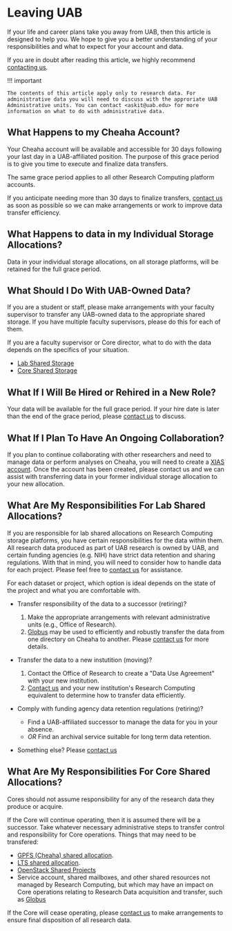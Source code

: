# Leaving UAB

If your life and career plans take you away from UAB, then this article is designed to help you. We hope to give you a better understanding of your responsibilities and what to expect for your account and data.

If you are in doubt after reading this article, we highly recommend [contacting us](../help/support.md).

<!-- markdownlint-disable MD046 -->
!!! important

    The contents of this article apply only to research data. For administrative data you will need to discuss with the approriate UAB Administrative units. You can contact <askit@uab.edu> for more information on what to do with administrative data.
<!-- markdownlint-enable MD046 -->

## What Happens to my Cheaha Account?

Your Cheaha account will be available and accessible for 30 days following your last day in a UAB-affiliated position. The purpose of this grace period is to give you time to execute and finalize data transfers.

The same grace period applies to all other Research Computing platform accounts.

If you anticipate needing more than 30 days to finalize transfers, [contact us](../help/support.md) as soon as possible so we can make arrangements or work to improve data transfer efficiency.

## What Happens to data in my Individual Storage Allocations?

Data in your individual storage allocations, on all storage platforms, will be retained for the full grace period.

## What Should I Do With UAB-Owned Data?

If you are a student or staff, please make arrangements with your faculty supervisor to transfer any UAB-owned data to the appropriate shared storage. If you have multiple faculty supervisors, please do this for each of them.

If you are a faculty supervisor or Core director, what to do with the data depends on the specifics of your situation.

- [Lab Shared Storage](#what-are-my-responsibilities-for-lab-shared-allocations)
- [Core Shared Storage](#what-are-my-responsibilities-for-core-shared-allocations)

## What If I Will Be Hired or Rehired in a New Role?

Your data will be available for the full grace period. If your hire date is later than the end of the grace period, please [contact us](../help/support.md) to discuss.

## What If I Plan To Have An Ongoing Collaboration?

If you plan to continue collaborating with other researchers and need to manage data or perform analyses on Cheaha, you will need to create a [XIAS account](./xias/index.md). Once the account has been created, please contact us and we can assist with transferring data in your former individual storage allocation to your new allocation.

## What Are My Responsibilities For Lab Shared Allocations?

If you are responsible for lab shared allocations on Research Computing storage platforms, you have certain responsibilities for the data within them. All research data produced as part of UAB research is owned by UAB, and certain funding agencies (e.g. NIH) have strict data retention and sharing regulations. With that in mind, you will need to consider how to handle data for each project. Please feel free to [contact us](../help/support.md) for assistance.

For each dataset or project, which option is ideal depends on the state of the project and what you are comfortable with.

- Transfer responsibility of the data to a successor (retiring)?

    1. Make the appropriate arrangements with relevant administrative units (e.g., Office of Research).
    1. [Globus](../data_management/transfer/globus.md) may be used to efficiently and robustly transfer the data from one directory on Cheaha to another. Please [contact us](../help/support.md) for more details.

- Transfer the data to a new instutition (moving)?

    1. Contact the Office of Research to create a "Data Use Agreement" with your new institution.
    1. [Contact us](../help/support.md) and your new institution's Research Computing equivalent to determine how to transfer data efficiently.

- Comply with funding agency data retention regulations (retiring)?

    - Find a UAB-affiliated successor to manage the data for you in your absence.
    - _OR_ Find an archival service suitable for long term data retention.

- Something else? Please [contact us](../help/support.md)

## What Are My Responsibilities For Core Shared Allocations?

Cores should not assume responsibility for any of the research data they produce or acquire.

If the Core will continue operating, then it is assumed there will be a successor. Take whatever necessary administrative steps to transfer control and responsibility for Core operations. Things that may need to be transfered:

- [GPFS (Cheaha) shared allocation](../data_management/storage.md#project-directory).
- [LTS shared allocation](../data_management/lts/index.md).
- [OpenStack Shared Projects](../uab_cloud/sharing_cloud_environment.md)
- Service account, shared mailboxes, and other shared resources not managed by Research Computing, but which may have an impact on Core operations relating to Research Data acquisition and transfer, such as [Globus](../data_management/transfer/globus.md)

If the Core will cease operating, please [contact us](../help/support.md) to make arrangements to ensure final disposition of all research data.
